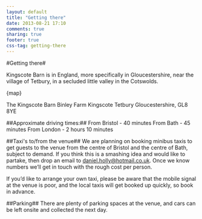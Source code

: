 ```yaml
---
layout: default
title: "Getting there"
date: 2013-08-21 17:10
comments: true
sharing: true
footer: true
css-tag: getting-there
---
```

#Getting there#

Kingscote Barn is in England, more specifically in Gloucestershire, near the village of Tetbury, in a secluded little valley in the Cotswolds.

{map}

The Kingscote Barn
Binley Farm
Kingscote
Tetbury
Gloucestershire, GL8 8YE

##Approximate driving times:##
From Bristol - 40 minutes
From Bath - 45 minutes
From London - 2 hours 10 minutes

##Taxi's to/from the venue##
We are planning on booking minibus taxis to get guests to the venue from the centre of Bristol and the centre of Bath, subject to demand. If you think this is a smashing idea and would like to partake, then drop an email to daniel.holly@hotmail.co.uk. Once we know numbers we’ll get in touch with the rough cost per person.

If you’d like to arrange your own taxi, please be aware that the mobile signal at the venue is poor, and the local taxis will get booked up quickly, so book in advance. 

##Parking##
There are plenty of parking spaces at the venue, and cars can be left onsite and collected the next day.